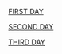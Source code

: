 
[FIRST DAY](https://github.com/joyalpj573/internship/blob/main/1firstday.md)

[SECOND DAY](https://github.com/joyalpj573/internship/blob/main/2ndday.md)

[THIRD DAY](https://www.tinkercad.com/things/85kYaymCbMp-exquisite-turing-inari/editel.md)
